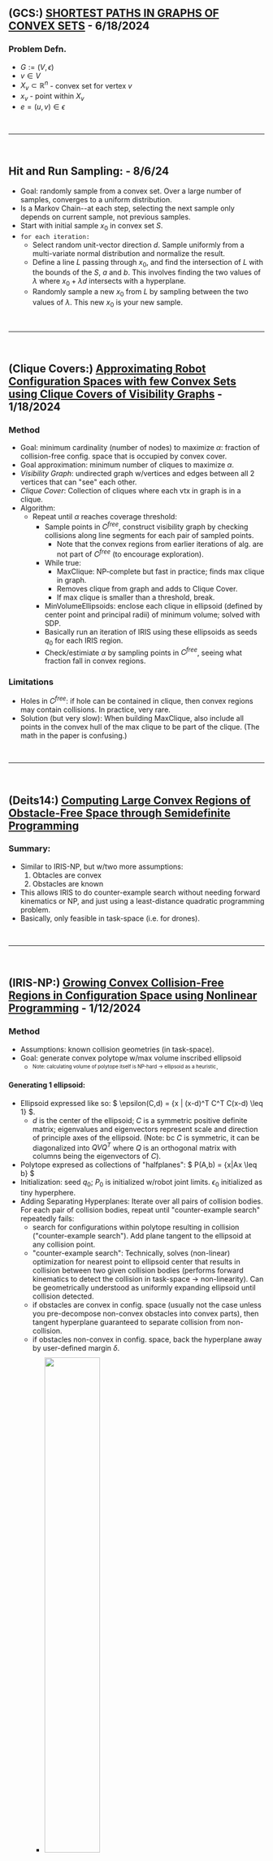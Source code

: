 ## (GCS:) [SHORTEST PATHS IN GRAPHS OF CONVEX SETS](https://arxiv.org/pdf/2101.11565) - 6/18/2024
### Problem Defn.
- $G := (V, \epsilon)$
- $v \in V$
- $X_v \subset \mathbb{R}^n$ - convex set for vertex $v$
- $x_v$ - point within $X_v$
- $e = (u,v) \in \epsilon$

<br /><hr /><br />

## Hit and Run Sampling: - 8/6/24
- Goal: randomly sample from a convex set. Over a large number of samples, converges to a uniform distribution.
- Is a Markov Chain--at each step, selecting the next sample only depends on current sample, not previous samples.
- Start with initial sample $x_0$ in convex set $S$.
- `for each iteration:`
   - Select random unit-vector direction $d$. Sample uniformly from a multi-variate normal distribution and normalize the result.
   - Define a line $L$ passing through $x_0$, and find the intersection of $L$ with the bounds of the $S$, $a$ and $b$. This involves finding the two values of $\lambda$ where $x_0 + \lambda d$ intersects with a hyperplane.
   - Randomly sample a new $x_0$ from $L$ by sampling between the two values of $\lambda$. This new $x_0$ is your new sample.

<br /><hr /><br />

## (Clique Covers:) [Approximating Robot Configuration Spaces with few Convex Sets using Clique Covers of Visibility Graphs](https://groups.csail.mit.edu/robotics-center/public_papers/Werner23.pdf) - 1/18/2024
### Method
- Goal: minimum cardinality (number of nodes) to maximize $\alpha$: fraction of collision-free config. space that is occupied by convex cover.
- Goal approximation: minimum number of cliques to maximize $\alpha$.
- *Visibility Graph*: undirected graph w/vertices and edges between all 2 vertices that can "see" each other.
- *Clique Cover*: Collection of cliques where each vtx in graph is in a clique.
- Algorithm:
   - Repeat until $\alpha$ reaches coverage threshold:
      - Sample points in $C^{free}$, construct visibility graph by checking collisions along line segments for each pair of sampled points.
         - Note that the convex regions from earlier iterations of alg. are not part of $C^{free}$ (to encourage exploration).
      - While true:
         - MaxClique: NP-complete but fast in practice; finds max clique in graph.
         - Removes clique from graph and adds to Clique Cover.
         - If max clique is smaller than a threshold, break.
      - MinVolumeEllipsoids: enclose each clique in ellipsoid (defined by center point and principal radii) of minimum volume; solved with SDP.
      - Basically run an iteration of IRIS using these ellipsoids as seeds $q_0$ for each IRIS region.
      - Check/estimiate $\alpha$ by sampling points in $C^{free}$, seeing what fraction fall in convex regions.


### Limitations
- Holes in $C^{free}$: if hole can be contained in clique, then convex regions may contain collisions. In practice, very rare.
- Solution (but very slow): When building MaxClique, also include all points in the convex hull of the max clique to be part of the clique. (The math in the paper is confusing.)


<br /><hr /><br />

## (Deits14:) [Computing Large Convex Regions of Obstacle-Free Space through Semidefinite Programming](https://groups.csail.mit.edu/robotics-center/public_papers/Deits14.pdf)
### Summary:
- Similar to IRIS-NP, but w/two more assumptions: 
   1) Obtacles are convex
   2) Obstacles are known
- This allows IRIS to do counter-example search without needing forward kinematics or NP, and just using a least-distance quadratic programming problem.
- Basically, only feasible in task-space (i.e. for drones).

<br /><hr /><br />

## (IRIS-NP:) [Growing Convex Collision-Free Regions in Configuration Space using Nonlinear Programming](https://arxiv.org/pdf/2303.14737.pdf) - 1/12/2024
### Method
- Assumptions: known collision geometries (in task-space).
- Goal: generate convex polytope w/max volume inscribed ellipsoid
   - <sub><sup>Note: calculating volume of polytope itself is NP-hard → ellipsoid as a heuristic</sup></sub>.
#### Generating 1 ellipsoid:
- Ellipsoid expressed like so: $ \epsilon(C,d) = {x | (x-d)^T C^T C(x-d) \leq 1} $.
   - $d$ is the center of the ellipsoid; $C$ is a symmetric positive definite matrix; eigenvalues and eigenvectors represent scale and direction of principle axes of the ellipsoid. (Note: bc $C$ is symmetric, it can be diagonalized into $QVQ^T$ where $Q$ is an orthogonal matrix with columns being the eigenvectors of $C$).
- Polytope expresed as collections of "halfplanes": $ P(A,b) = \{x|Ax \leq b\} $
- Initialization: seed $q_0$; $P_0$ is initialized w/robot joint limits. $\epsilon_0$ initialized as tiny hyperphere.
- Adding Separating Hyperplanes: Iterate over all pairs of collision bodies. For each pair of collision bodies, repeat until "counter-example search" repeatedly fails:
   - search for configurations within polytope resulting in collision ("counter-example search"). Add plane tangent to the ellipsoid at any collision point.
   - "counter-example search": Technically, solves (non-linear) optimization for nearest point to ellipsoid center that results in collision between two given collision bodies (performs forward kinematics to detect the collision in task-space $\rightarrow$ non-linearity). Can be geometrically understood as uniformly expanding ellipsoid until collision detected.
   - if obstacles are convex in config. space (usually not the case unless you pre-decompose non-convex obstacles into convex parts), then tangent hyperplane guaranteed to separate collision from non-collision.
   - if obstacles non-convex in config. space, back the hyperplane away by user-defined margin $\delta$.
      - <img src="ReadingNotesSupplements/nonconvex_obstacles_backup.png" alt="" style="width:50%; margin-top: 10px"/>
      - makes hyperplane extra conservative, but ensures finite number of hyperplanes can guarantee the convex set is out of collision.
   - If "counter-example search" fails multiple times, break and move onto next collision pair (probably no more collisions in convex set; this is not guaranteed bc the "counter-example search" is a non-linear optimization $\rightarrow$ not guaranteed to find all solutions).
- Analytically calculate volume of inscribed ellipse.
- Repeat until ellipse growth rate too low.

<center><img src="ReadingNotesSupplements/polytope_generation_graphic.jpg" alt="" style="width:100%; margin-top: 10px"/></center><br />

- Speed Optimizations:
   - Sorting collision bodies: considering closest collision bodies first is better bc the closer hyperplane may separate further obstacles $\rightarrow$ fewer hyperplanes needed overall. Therefore, for each seed $q_0$, first consider collision bodies with closest task-space distance. This is a heuristic for the collision body distance in config. space.

#### Decomposing the entire config. space

The goal for a single polytope = maximize volume; but, if we have multiple polytope all maximizing volume, they'll end up ignoring small crevices or smaller areas. As a heuristic to encourage expnsion, each time an polytope is generated, treat it as an obstacle when generating the next polytope.

#### Region Refinement

Note: works only with the introduction of new obstacles, not the removal of existing obstacles.

Keep original regions. When new obstacle is introduced, start with some seed (can be either the already-generated ellipsoid for a nearby region or a new hypersphere at a new nearby $q_0$); perform just one round (i.e. only 1 iteration of the outer `while` loop in the graphic above) of adding hyperplanes, considering only collision pairs between the new obstacle and all other collision bodies.

<br /><hr /><br />

## [Motion Planning around Obstacles with Convex Optimization](https://arxiv.org/pdf/2205.04422.pdf) - 1/12/2024
### Background
- Traj. Opt. is optimal, but low in high dimensions, many obstacles (many non-convexities)
- Advantages of GCS:
   - takes advantage of sampling & optimization to achieve global optimality quickly in clutter & high dimensions
   - works with differential constraints (i.e. velocity/acceleration) (sampling algorithms have trouble with this due to discreet samples)


